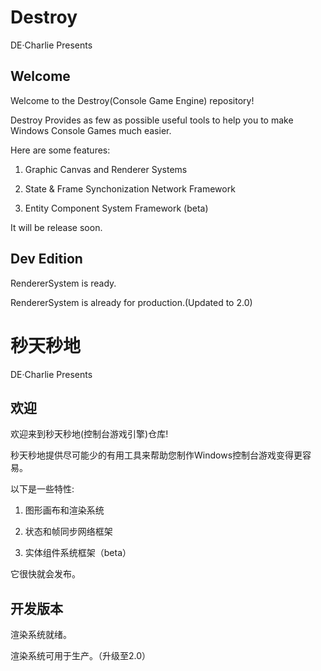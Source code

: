 # Destroy
DE·Charlie Presents

## Welcome
Welcome to the Destroy(Console Game Engine) repository!

Destroy Provides as few as possible useful tools to help you to make Windows Console Games much easier.

Here are some features:

1. Graphic Canvas and Renderer Systems

2. State & Frame Synchonization Network Framework

3. Entity Component System Framework (beta)

It will be release soon.

## Dev Edition

RendererSystem is ready.

RendererSystem is already for production.(Updated to 2.0)

# 秒天秒地
DE·Charlie Presents

## 欢迎
欢迎来到秒天秒地(控制台游戏引擎)仓库!

秒天秒地提供尽可能少的有用工具来帮助您制作Windows控制台游戏变得更容易。

以下是一些特性:

1. 图形画布和渲染系统

2. 状态和帧同步网络框架

3. 实体组件系统框架（beta）

它很快就会发布。

## 开发版本

渲染系统就绪。

渲染系统可用于生产。（升级至2.0）